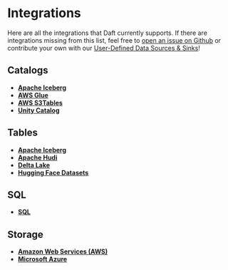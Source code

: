 # Integrations

Here are all the integrations that Daft currently supports. If there are integrations missing from this list, feel free to [open an issue on Github](https://github.com/Eventual-Inc/Daft/issues) or contribute your own with our [User-Defined Data Sources & Sinks](https://docs.daft.ai/en/stable/connectors/#user-defined)!

## Catalogs

<div class="grid cards" markdown>

- [**Apache Iceberg**](io/iceberg.md)
- [**AWS Glue**](catalogs/glue.md)
- [**AWS S3Tables**](catalogs/s3tables.md)
- [**Unity Catalog**](catalogs/unity_catalog.md)

</div>

## Tables

<div class="grid cards" markdown>

- [**Apache Iceberg**](io/iceberg.md)
- [**Apache Hudi**](io/hudi.md)
- [**Delta Lake**](io/delta_lake.md)
- [**Hugging Face Datasets**](io/huggingface.md)
<!-- - [**LanceDB**](io/lancedb.md) -->

</div>

## SQL

<div class="grid cards" markdown>

- [**SQL**](io/sql.md)

</div>

## Storage

<div class="grid cards" markdown>

- [**Amazon Web Services (AWS)**](io/aws.md)
- [**Microsoft Azure**](io/azure.md)
<!-- - [**Google Cloud Storage**](io/gcs.md) -->

</div>
